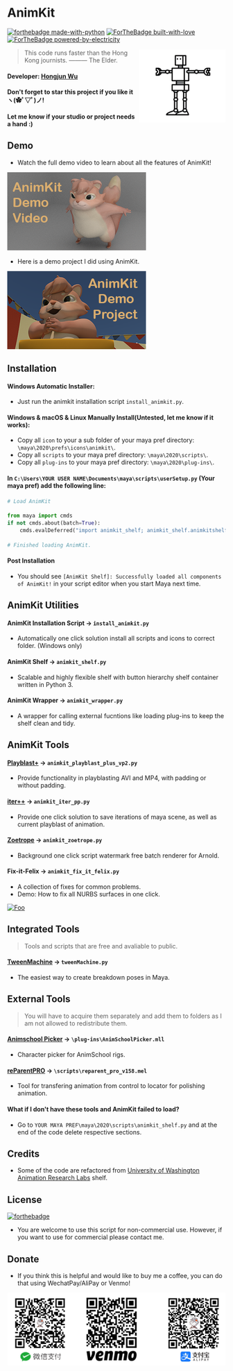 # AnimKit
[![forthebadge made-with-python](http://ForTheBadge.com/images/badges/made-with-python.svg)](https://www.python.org/)
[![ForTheBadge built-with-love](http://ForTheBadge.com/images/badges/built-with-love.svg)](https://GitHub.com/Naereen/)
[![ForTheBadge powered-by-electricity](http://ForTheBadge.com/images/badges/powered-by-electricity.svg)](http://ForTheBadge.com)


<img align="right" src="https://github.com/Errrneist/AnimKit/blob/master/IMG/animkit.png" alt="AnimKit" width="200">


> This code runs faster than the Hong Kong journists. ——— The Elder.    
#### Developer: [Hongjun Wu](https://hongjunwu.com/)
#### Don't forget to star this project if you like it ヽ(✿ﾟ▽ﾟ)ノ! 
#### Let me know if your studio or project needs a hand :)

## Demo
* Watch the full demo video to learn about all the features of AnimKit!

<a href="https://youtu.be/qPK8xrhlN6Q" rel="AnimKit" width="100">![Foo](https://github.com/Errrneist/AnimKit/blob/master/IMG/animkit_demo_video_thumbnail.png)</a>

* Here is a demo project I did using AnimKit.

<a href="https://github.com/Errrneist/Animation-Nutmeg_POTG" rel="AnimKit" width="100">![Foo](https://github.com/Errrneist/AnimKit/blob/master/IMG/animkit_demo_project_thumbnail.png)</a>

## Installation
#### Windows Automatic Installer: 
* Just run the animkit installation script `install_animkit.py`.
#### Windows & macOS & Linux Manually Install(Untested, let me know if it works):
* Copy all `icon` to your a sub folder of your maya pref directory: `\maya\2020\prefs\icons\animkit\`.
* Copy all `scripts` to your maya pref directory: `\maya\2020\scripts\`.
* Copy all `plug-ins` to your maya pref directory: `\maya\2020\plug-ins\`.
#### In `C:\Users\YOUR USER NAME\Documents\maya\scripts\userSetup.py` (Your maya pref) add the following line:
```python
# Load AnimKit

from maya import cmds
if not cmds.about(batch=True):
    cmds.evalDeferred("import animkit_shelf; animkit_shelf.animkitshelf()")
    
# Finished loading AnimKit.
```
#### Post Installation
* You should see `[AnimKit Shelf]: Successfully loaded all components of AnimKit!` in your script editor when you start Maya next time.

## AnimKit Utilities
#### AnimKit Installation Script → `install_animkit.py`
* Automatically one click solution install all scripts and icons to correct folder. (Windows only)
#### AnimKit Shelf → `animkit_shelf.py`
* Scalable and highly flexible shelf with button hierarchy shelf container written in Python 3.
#### AnimKit Wrapper → `animkit_wrapper.py`
* A wrapper for calling external fucntions like loading plug-ins to keep the shelf clean and tidy.

## AnimKit Tools
#### [Playblast+](https://github.com/Errrneist/AnimKit/blob/master/DOC/playblast_plus.md) → `animkit_playblast_plus_vp2.py`
* Provide functionality in playblasting AVI and MP4, with padding or without padding.
#### [iter++](https://github.com/Errrneist/AnimKit/blob/master/DOC/iter_pp.md) → `animkit_iter_pp.py`
* Provide one click solution to save iterations of maya scene, as well as current playblast of animation.
#### [Zoetrope](https://github.com/Errrneist/AnimKit/blob/master/DOC/zoetrope.md) → `animkit_zoetrope.py`
* Background one click script watermark free batch renderer for Arnold.
#### Fix-it-Felix → `animkit_fix_it_felix.py`
* A collection of fixes for common problems.
* Demo: How to fix all NURBS surfaces in one click.

<a href="https://errrneist.github.io/AnimKit/videos/fix_broken_nurbs.mp4" rel="AnimKit" width="100">![Foo](https://errrneist.github.io/AnimKit/videos/thumbnails/thumbnail_fix_broken_nurbs.png)</a>

## Integrated Tools
> Tools and scripts that are free and avaliable to public.
#### [TweenMachine](https://github.com/boredstiff/tweenMachine) → `tweenMachine.py`
* The easiest way to create breakdown poses in Maya.

## External Tools 
> You will have to acquire them separately and add them to folders as I am not allowed to redistribute them.
#### [Animschool Picker](https://www.animschool.com/pickerInfo.aspx) → `\plug-ins\AnimSchoolPicker.mll`
* Character picker for AnimSchool rigs.
#### [reParentPRO](https://gumroad.com/l/reParentPro) → `\scripts\reparent_pro_v158.mel`
* Tool for transfering animation from control to locator for polishing animation.

#### What if I don't have these tools and AnimKit failed to load?
* Go to `YOUR MAYA PREF\maya\2020\scripts\animkit_shelf.py` and at the end of the code delete respective sections. 

## Credits
* Some of the code are refactored from [University of Washington Animation Research Labs](http://arl.cs.washington.edu/about.html) shelf.

## License
[![forthebadge](https://forthebadge.com/images/badges/cc-nc-sa.svg)](https://forthebadge.com)
* You are welcome to use this script for non-commercial use. However, if you want to use for commercial please contact me.

## Donate
* If you think this is helpful and would like to buy me a coffee, you can do that using WechatPay/AliPay or Venmo!
<img align="middle" src="https://github.com/Errrneist/AnimKit/blob/master/IMG/donate.png" alt="donate">

